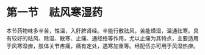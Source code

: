 # 第一节　祛风寒湿药

本节药物味多辛苦，性温，入肝脾肾经。辛能行散祛风，苦能燥湿，温通祛寒。具有较好的祛风、除湿、散寒、止痛、通经络等作用，尤以止痛为其特点，主要适用于风寒湿痹，肢体关节疼痛，痛有定处，遇寒加重等。经配伍亦可用于风湿热痹。